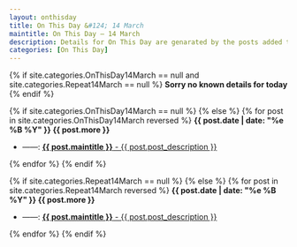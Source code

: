 ```yaml
---
layout: onthisday
title: On This Day &#124; 14 March
maintitle: On This Day — 14 March
description: Details for On This Day are genarated by the posts added to the website so the content is subject to changes/updates over time.
categories: [On This Day]
---
```


{% if site.categories.OnThisDay14March == null and site.categories.Repeat14March == null %}
<strong>Sorry no known details for today</strong>
{% endif %}

{% if site.categories.OnThisDay14March == null %}
{% else %}
{% for post in site.categories.OnThisDay14March reversed %}
<strong>{{ post.date | date: "%e %B %Y" }} {{ post.more }}</strong>
<ul>
<li> ——: <a href="{{ post.url }}"><strong>{{ post.maintitle }}</strong> - {{ post.post_description }}</a></li>
</ul>
{% endfor %}
{% endif %}

{% if site.categories.Repeat14March == null %}
{% else %}
{% for post in site.categories.Repeat14March reversed %}
<strong>{{ post.date | date: "%e %B %Y" }} {{ post.more }}</strong>
<ul>
<li> ——: <a href="{{ post.url }}"><strong>{{ post.maintitle }}</strong> - {{ post.post_description }}</a></li>
</ul>
{% endfor %}
{% endif %}
